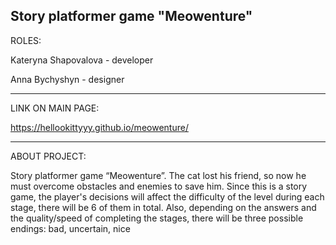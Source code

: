 Story platformer game "Meowenture"
--------------------------------

ROLES:

Kateryna Shapovalova - developer

Anna Bychyshyn - designer

--------------------------------

LINK ON MAIN PAGE:

https://hellookittyyy.github.io/meowenture/

---------------------------------

ABOUT PROJECT:

Story platformer game “Meowenture”. The cat lost his friend, so now he must overcome obstacles and enemies to save him. Since this is a story game, the player's decisions will affect the difficulty of the level during each stage, there will be 6 of them in total. Also, depending on the answers and the quality/speed of completing the stages, there will be three possible endings: bad, uncertain, nice

